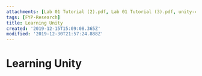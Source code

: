 ```yaml
---
attachments: [Lab 01 Tutorial (2).pdf, Lab 01 Tutorial (3).pdf, unity-cheat-sheet.pdf]
tags: [FYP-Research]
title: Learning Unity
created: '2019-12-15T15:09:08.365Z'
modified: '2019-12-30T21:57:24.888Z'
---
```


# Learning Unity
